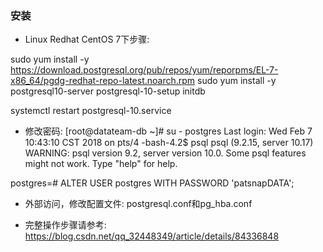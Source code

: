 
### 安装
- Linux Redhat CentOS 7下步骤:

sudo yum install -y https://download.postgresql.org/pub/repos/yum/reporpms/EL-7-x86_64/pgdg-redhat-repo-latest.noarch.rpm
sudo yum install -y postgresql10-server
postgresql-10-setup initdb

systemctl restart postgresql-10.service

- 修改密码:
[root@datateam-db ~]# su - postgres
Last login: Wed Feb  7 10:43:10 CST 2018 on pts/4
-bash-4.2$ psql
psql (9.2.15, server 10.17)
WARNING: psql version 9.2, server version 10.0.
         Some psql features might not work.
Type "help" for help.

postgres=# ALTER USER postgres WITH PASSWORD 'patsnapDATA';

- 外部访问，修改配置文件:
postgresql.conf和pg_hba.conf

- 完整操作步骤请参考:
https://blog.csdn.net/qq_32448349/article/details/84336848



